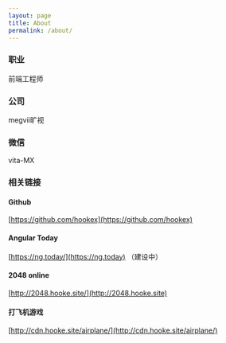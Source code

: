 ```yaml
---
layout: page
title: About
permalink: /about/
---
```


### 职业
前端工程师

### 公司
megvii旷视

### 微信
vita-MX

### 相关链接

#### Github
[https://github.com/hookex](https://github.com/hookex)

#### Angular Today
[https://ng.today/](https://ng.today) （建设中）

#### 2048 online
[http://2048.hooke.site/](http://2048.hooke.site)

#### 打飞机游戏
[http://cdn.hooke.site/airplane/](http://cdn.hooke.site/airplane/)
